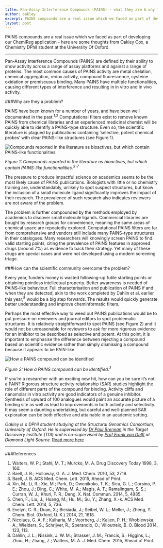 ```yaml
---
title: Pan-Assay Interference Compounds (PAINS) - what they are & why they matter
author: oakley
excerpt: PAINS compounds are a real issue which we faced as part of developing our ChemiReg application - here are some thoughts from Oakley Cox, a Chemistry DPhil student at the University Of Oxford
layout: post
---
```


PAINS compounds are a real issue which we faced as part of developing our ChemiReg application - here are some thoughts from Oakley Cox, a Chemistry DPhil student at the University Of Oxford.

***

Pan-Assay Interference Compounds (PAINS) are defined by their ability to show activity across a range of assay platforms and against a range of proteins. The most common causes of PAINS activity are metal chelation, chemical aggregation, redox activity, compound fluorescence, cysteine oxidation or promiscuous binding. Many PAINS have multiple functionalities, causing different types of interference and resulting in in vitro and in vivo activity.

###Why are they a problem?

PAINS have been known for a number of years, and have been well documented in the past.<sup>1,2</sup> Computational filters exist to remove known PAINS from chemical libraries and an experienced medicinal chemist will be quickly able to identify a PAINS-type structure. Even so, the scientific literature is plagued by publications containing ‘selective, potent chemical probes’ with clear PAINS-like structures (see Figure 1).

<p class="text-center"><img src="/assets/img/pains-1.png" alt="Compounds reported in the literature as bioactives, but which contain PAINS-like functionalities"></p>
<div><p class="text-center"><em>Figure 1: Compounds reported in the literature as bioactives, but which contain PAINS-like functionalities.<sup>3-7</sup></em></p></div>

The pressure to produce impactful science on academics seems to be the most likely cause of PAINS publications. Biologists with little or no chemistry training are, understandably, unlikely to spot suspect structures, but know the inclusion of a small molecule ligand significantly improves the impact of their research. The prevalence of such research also indicates reviewers are not aware of the problem.

The problem is further compounded by the methods employed by academics to discover small molecule ligands. Commercial libraries are bought by research groups for convenience, meaning the same areas of chemical space are repeatedly explored. Computational PAINS filters are far from comprehensive and vendors still include many PAINS-type structures in their catalogues. Many researchers will knowingly screen PAINS to find valid starting points, citing the prevalence of PAINS features in approved drugs (around 7%) as evidence to back their strategy. Yet many of these drugs are special cases and were not developed using a modern screening triage.

###How can the scientific community overcome the problem?

Every year, funders money is wasted following-up futile starting points or obtaining pointless intellectual property. Better awareness is needed of PAINS-like behaviour. Full characterisation and publication of PAINS if and when they are detected, akin to the work completed by Dahlin et al. earlier this year,<sup>8</sup> would be a big step forwards. The results would quickly generate better understanding and improve cheminformatic filters.

Perhaps the most effective way to weed out PAINS publications would be to put pressure on reviewers and journal editors to spot problematic structures. It is relatively straightforward to spot PAINS (see Figure 2) and it would not be unreasonable for reviewers to ask for more rigorous evidence for an inhibitor to be described as selective and potent. At this point, it is important to emphasise the difference between rejecting a compound based on scientific evidence rather than simply dismissing a compound because it appears to be PAIN-like.

<p class="text-center"><img src="/assets/img/pains-2.png" alt="How a PAINS compound can be identified"></p>
<div><p class="text-center"><em>Figure 2: How a PAINS compound can be identified.<sup>3</sup></em></p></div>



If you’re a researcher with an exciting new hit, how can you be sure it’s not a PAIN? Rigorous structure activity relationship (SAR) studies highlight the role of different parts of the compound for binding. Activity cliffs and nanomolar in vitro activity are good indicators of a genuine inhibitor. Synthesis of upward of 100 analogues would paint an accurate picture of a binding site as well as lead to improvements in both activity and selectivity. It may seem a daunting undertaking, but careful and well-planned SAR exploration can be both effective and attainable in an academic setting.

_Oakley is a DPhil student studying at the Structural Genomics Consortium, University of Oxford. He is supervised by <a href="http://www.thesgc.org/profile/paul" onclick='return !window.open(this.href);'>Dr Paul Brennan</a> in the Target Discovery Institute (TDI) and is co-supervised by <a href="http://www.diamond.ac.uk/Beamlines/Mx/I04-1/Staff/von-Delft.html" onclick='return !window.open(this.href);'>Prof Frank von Delft</a> at Diamond Light Source._ <a href="http://www.tdi.ox.ac.uk/oakley-cox-dphil-candidate" onclick='return !window.open(this.href);'>Read more here</a>

***

###References

1. Walters, W. P.; Stahl, M. T.; Murcko, M. A. Drug Discovery Today 1998, 3, 160.
2. Baell, J. B.; Holloway, G. A. J. Med. Chem. 2010, 53, 2719.
3. Baell, J. B. ACS Med. Chem. Lett. 2015, Ahead of Print.
4. Xin, M.; Li, R.; Xie, M.; Park, D.; Owonikoko, T. K.; Sica, G. L.; Corsino, P. E.; Zhou, J.; Ding, C.; White, M. A.; Magis, A. T.; Ramalingam, S. S.; Curran, W. J.; Khuri, F. R.; Deng, X. Nat. Commun. 2014, 5, 4935.
5. Chen, F.; Liu, J.; Huang, M.; Hu, M.; Su, Y.; Zhang, X.-k. ACS Med. Chem. Lett. 2014, 5, 736.
6. Evelyn, C. R.; Duan, X.; Biesiada, J.; Seibel, W. L.; Meller, J.; Zheng, Y. Chem. Biol. (Oxford, U. K.) 2014, 21, 1618.
7. Nicolaes, G. A. F.; Kulharia, M.; Voorberg, J.; Kaijen, P. H.; Wroblewska, A.; Wielders, S.; Schrijver, R.; Sperandio, O.; Villoutreix, B. O. Blood 2014, 123, 113.
8. Dahlin, J. L.; Nissink, J. W. M.; Strasser, J. M.; Francis, S.; Higgins, L.; Zhou, H.; Zhang, Z.; Walters, M. A. J. Med. Chem. 2015, Ahead of Print.

